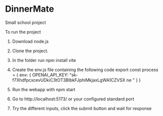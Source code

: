 # DinnerMate
Small school project

To run the project
1. Download node.js
2. Clone the project.
3. In the folder run    npm install vite
4. Create the env.js file containing the following code
export const process = {
    env: {
        OPENAI_API_KEY: "sk-f7XhdfpcxcevUDkiC3tOT3BlbkFJphiMkjaxLgWA1CZVSX  ne "
    }
}
5. Run the webapp with     npm start
6. Go to http://localhost:5173/ or your configured standard port

7. Try the different inputs, click the submit button and wait for response